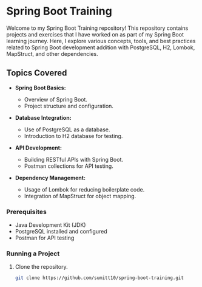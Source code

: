 # Spring Boot Training 

Welcome to my Spring Boot Training repository! This repository contains projects and exercises that I have worked on as part of my Spring Boot learning journey. Here, I explore various concepts, tools, and best practices related to Spring Boot development addition with PostgreSQL, H2, Lombok, MapStruct, and other dependencies.

## Topics Covered

- **Spring Boot Basics:**
  - Overview of Spring Boot.
  - Project structure and configuration.

- **Database Integration:**
  - Use of PostgreSQL as a database.
  - Introduction to H2 database for testing.

- **API Development:**
  - Building RESTful APIs with Spring Boot.
  - Postman collections for API testing.

- **Dependency Management:**
  - Usage of Lombok for reducing boilerplate code.
  - Integration of MapStruct for object mapping.

### Prerequisites

- Java Development Kit (JDK)
- PostgreSQL installed and configured
- Postman for API testing

### Running a Project

1. Clone the repository.
   ```bash
   git clone https://github.com/sumitt10/spring-boot-training.git
